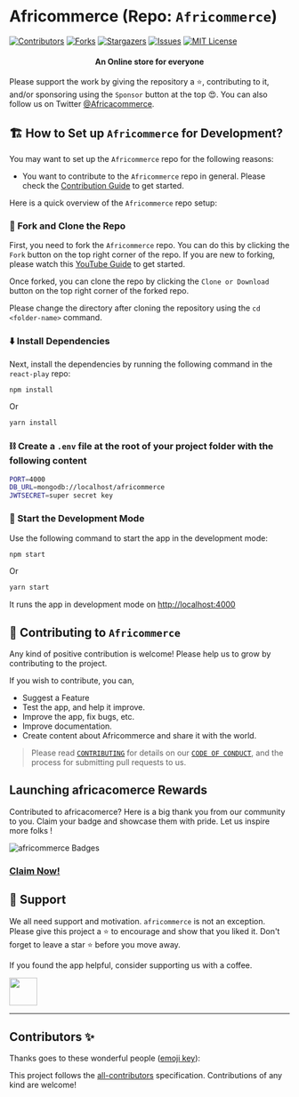 # Africommerce (Repo: `Africommerce`)


<!-- Project Shields -->
<div>
  
  [![Contributors][contributors-shield]][contributors-url]
  [![Forks][forks-shield]][forks-url]
  [![Stargazers][stars-shield]][stars-url]
  [![Issues][issues-shield]][issues-url]
  [![MIT License][license-shield]][license-url]
</div>
<!-- ALL-CONTRIBUTORS-BADGE:START - Do not remove or modify this section -->

<!-- [![All Contributors](https://img.shields.io/badge/all_contributors-51-orange.svg?style=flat-square)](#contributors-) -->

<!-- ALL-CONTRIBUTORS-BADGE:END -->

<h4 align="center">An Online store for everyone </h4>

<p align="center">
  <a href="https://github.com/iamkelv/africommerce" target="blank">
</a>

Please support the work by giving the repository a ⭐, contributing to it, and/or sponsoring using the `Sponsor` button at the top 😍. You can also follow us on Twitter [@Africacommerce](https://twitter.com/).

## 🏗️ How to Set up `Africommerce` for Development?

You may want to set up the `Africommerce` repo for the following reasons:

- You want to contribute to the `Africommerce` repo in general. Please check the [Contribution Guide](./CONTRIBUTING.md) to get started.

Here is a quick overview of the `Africommerce` repo setup:

### 🍴 Fork and Clone the Repo

First, you need to fork the `Africommerce` repo. You can do this by clicking the `Fork` button on the top right corner of the repo. If you are new to forking, please watch this [YouTube Guide](https://youtu.be/HkdAHXoRtos?t=589) to get started.

Once forked, you can clone the repo by clicking the `Clone or Download` button on the top right corner of the forked repo.

Please change the directory after cloning the repository using the `cd <folder-name>` command.

### ⬇️ Install Dependencies

Next, install the dependencies by running the following command in the `react-play` repo:

```bash
npm install
```

Or

```bash
yarn install
```

### ⛓️ Create a `.env` file at the root of your project folder with the following content

```bash
PORT=4000
DB_URL=mongodb://localhost/africommerce
JWTSECRET=super secret key

```

### 🦄 Start the Development Mode

Use the following command to start the app in the development mode:

```bash
npm start
```

Or

```bash
yarn start
```

It runs the app in development mode on [http://localhost:4000](http://localhost:4000)

## 🤝 Contributing to `Africommerce`

Any kind of positive contribution is welcome! Please help us to grow by contributing to the project.

If you wish to contribute, you can,

- Suggest a Feature
- Test the app, and help it improve.
- Improve the app, fix bugs, etc.
- Improve documentation.
- Create content about Africommerce and share it with the world.

> Please read [`CONTRIBUTING`](CONTRIBUTING.md) for details on our [`CODE OF CONDUCT`](CODE_OF_CONDUCT.md), and the process for submitting pull requests to us.

## Launching africacomerce Rewards

Contributed to africacomerce? Here is a big thank you from our community to you.
Claim your badge and showcase them with pride.
Let us inspire more folks !

![africommerce Badges](https://aviyel.com/assets/uploads/rewards/share/project/43/512share.png)

### **[Claim Now!](https://aviyel.com/projects/43/africoommerce/rewards)**

## 🙏 Support

We all need support and motivation. `africommerce` is not an exception. Please give this project a ⭐️ to encourage and show that you liked it. Don't forget to leave a star ⭐️ before you move away.

If you found the app helpful, consider supporting us with a coffee.

<a href="https://www.buymeacoffee.com/">
    <img src="https://cdn.buymeacoffee.com/buttons/v2/default-yellow.png" height="50px">
</a>

---

## Contributors ✨

Thanks goes to these wonderful people ([emoji key](https://allcontributors.org/docs/en/emoji-key)):

<!-- ALL-CONTRIBUTORS-LIST:START - Do not remove or modify this section -->
<!-- prettier-ignore-start -->
<!-- markdownlint-disable -->

  
<!-- markdownlint-restore -->
<!-- prettier-ignore-end -->

<!-- ALL-CONTRIBUTORS-LIST:END -->

This project follows the [all-contributors](https://github.com/all-contributors/all-contributors) specification. Contributions of any kind are welcome!

<!-- Markdown Links & Images -->

[contributors-shield]: https://img.shields.io/github/contributors/africommerce/africommerce-sass-backend.svg?style=for-the-badge
[contributors-url]: https://github.com/africommerce/africommerce-sass-backend/graphs/contributors
[forks-shield]: https://img.shields.io/github/forks/africommerce/africommerce-sass-backend.svg?style=for-the-badge
[forks-url]: https://github.com/africommerce/africommerce-sass-backend/network/members
[stars-shield]: https://img.shields.io/github/stars/africommerce/africommerce-sass-backend.svg?style=for-the-badge
[stars-url]: https://github.com/africommerce/africommerce-sass-backend/stargazers
[issues-shield]: https://img.shields.io/github/issues/africommerce/africommerce-sass-backend.svg?style=for-the-badge
[issues-url]: https://github.com/africommerce/africommerce-sass-backend/issues
[license-shield]: https://img.shields.io/github/license/africommerce/africommerce-sass-backend.svg?style=for-the-badge
[license-url]: https://github.com/africommerce/africommerce-sass-backend/blob/main/LICENSE.md
